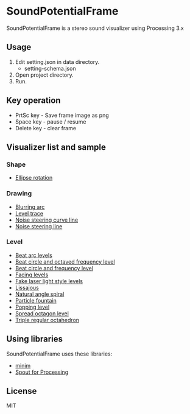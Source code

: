 SoundPotentialFrame
===================

SoundPotentialFrame is a stereo sound visualizer using Processing 3.x

Usage
-----

1. Edit setting.json in data directory.
    * setting-schema.json
2. Open project directory.
3. Run.

Key operation
-------------

* PrtSc key - Save frame image as png
* Space key - pause / resume
* Delete key - clear frame

Visualizer list and sample
--------------------------

### Shape

* [Ellipse rotation](https://www.youtube.com/watch?v=36mkyvD_-rA)

### Drawing

* [Blurring arc](https://www.youtube.com/watch?v=R6T4CFtS22k)
* [Level trace](https://www.youtube.com/watch?v=1Rb0nUqRY0o)
* [Noise steering curve line](https://www.youtube.com/watch?v=KAxcNgUBU0A)
* [Noise steering line](https://www.youtube.com/watch?v=2IoWNdJqrZM)

### Level

* [Beat arc levels](https://www.youtube.com/watch?v=dk7Cl3NCE2Y)
* [Beat circle and octaved frequency level](https://www.youtube.com/watch?v=8OjJnXsUcvE)
* [Beat circle and frequency level](https://www.youtube.com/watch?v=a9wDyeLgfiM)
* [Facing levels](https://www.youtube.com/watch?v=PkM_S_ELdhQ)
* [Fake laser light style levels](https://www.youtube.com/watch?v=I_dAmbUC0AE)
* [Lissajous](https://www.youtube.com/watch?v=ZlENOvQupsc)
* [Natural angle spiral](https://www.youtube.com/watch?v=X5FMfSQM6rs)
* [Particle fountain](https://www.youtube.com/watch?v=-lqzAKOhg8c)
* [Popping level](https://www.youtube.com/watch?v=BZYvBHitrn0)
* [Spread octagon level](https://www.youtube.com/watch?v=hETIP_SY71s)
* [Triple regular octahedron](https://www.youtube.com/watch?v=_TwmpcksBoE)

Using libraries
---------------

SoundPotentialFrame uses these libraries:

* [minim](http://code.compartmental.net/tools/minim/)
* [Spout for Processing](https://github.com/leadedge/SpoutProcessing/wiki)

License
-------

MIT